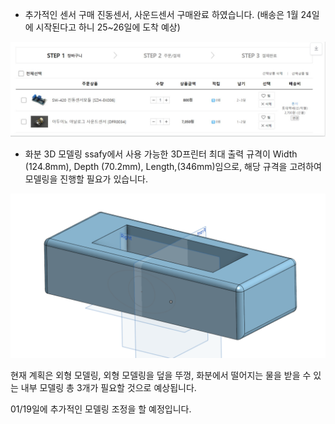 - 추가적인 센서 구매 
진동센서, 사운드센서 구매완료 하였습니다.
(배송은 1월 24일에 시작된다고 하니 25~26일에 도착 예상)

![image.png](./image.png)

- 화분 3D 모델링 
ssafy에서 사용 가능한 3D프린터 최대 출력 규격이 Width (124.8mm), Depth (70.2mm), Length,(346mm)임으로, 해당 규격을 고려하여 모델링을 진행할 필요가 있습니다.

![image-1.png](./image-1.png)


현재 계획은 외형 모델링, 외형 모델링을 덮을 뚜껑, 화분에서 떨어지는 물을 받을 수 있는 내부 모델링
총 3개가 필요할 것으로 예상됩니다.

01/19일에 추가적인 모델링 조정을 할 예정입니다. 
